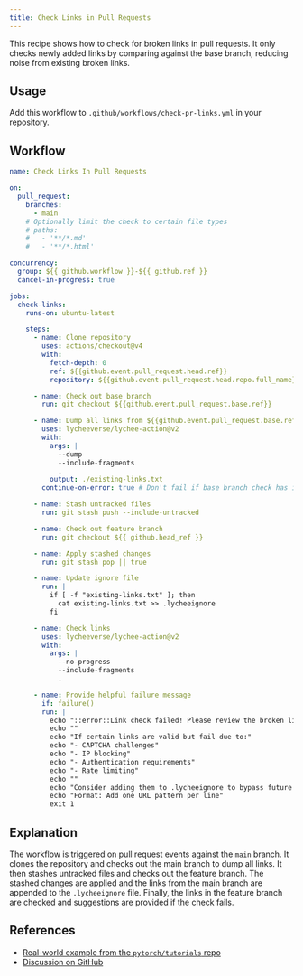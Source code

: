 ```yaml
---
title: Check Links in Pull Requests
---
```


This recipe shows how to check for broken links in pull requests. It only checks
newly added links by comparing against the base branch, reducing noise from
existing broken links.

## Usage

Add this workflow to `.github/workflows/check-pr-links.yml` in your repository.

## Workflow

```yaml
name: Check Links In Pull Requests

on:
  pull_request:
    branches:
      - main
    # Optionally limit the check to certain file types
    # paths:
    #   - '**/*.md'
    #   - '**/*.html'

concurrency:
  group: ${{ github.workflow }}-${{ github.ref }}
  cancel-in-progress: true

jobs:
  check-links:
    runs-on: ubuntu-latest

    steps:
      - name: Clone repository
        uses: actions/checkout@v4
        with:
          fetch-depth: 0
          ref: ${{github.event.pull_request.head.ref}}
          repository: ${{github.event.pull_request.head.repo.full_name}}

      - name: Check out base branch
        run: git checkout ${{github.event.pull_request.base.ref}}

      - name: Dump all links from ${{github.event.pull_request.base.ref}}
        uses: lycheeverse/lychee-action@v2
        with:
          args: |
            --dump
            --include-fragments
            .
          output: ./existing-links.txt
        continue-on-error: true # Don't fail if base branch check has issues

      - name: Stash untracked files
        run: git stash push --include-untracked

      - name: Check out feature branch
        run: git checkout ${{ github.head_ref }}

      - name: Apply stashed changes
        run: git stash pop || true

      - name: Update ignore file
        run: |
          if [ -f "existing-links.txt" ]; then
            cat existing-links.txt >> .lycheeignore
          fi

      - name: Check links
        uses: lycheeverse/lychee-action@v2
        with:
          args: |
            --no-progress
            --include-fragments
            .

      - name: Provide helpful failure message
        if: failure()
        run: |
          echo "::error::Link check failed! Please review the broken links reported above."
          echo ""
          echo "If certain links are valid but fail due to:"
          echo "- CAPTCHA challenges"
          echo "- IP blocking"
          echo "- Authentication requirements"
          echo "- Rate limiting"
          echo ""
          echo "Consider adding them to .lycheeignore to bypass future checks."
          echo "Format: Add one URL pattern per line"
          exit 1
```

## Explanation

The workflow is triggered on pull request events against the `main` branch.
It clones the repository and checks out the main branch to dump all links.
It then stashes untracked files and checks out the feature branch.
The stashed changes are applied and the links from the main branch are appended to the `.lycheeignore` file.
Finally, the links in the feature branch are checked and suggestions are provided if the check fails.

## References

- [Real-world example from the `pytorch/tutorials` repo](https://github.com/pytorch/tutorials/pull/3085)
- [Discussion on GitHub](https://github.com/lycheeverse/lychee-action/issues/238)
